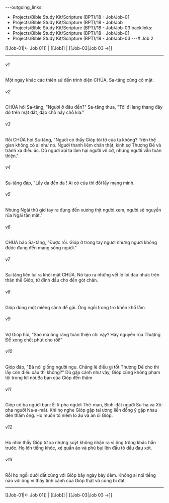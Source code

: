 ---outgoing_links:
  - Projects/Bible Study Kit/Scripture (BPT)/18 - Job/Job-01
  - Projects/Bible Study Kit/Scripture (BPT)/18 - Job/Job
  - Projects/Bible Study Kit/Scripture (BPT)/18 - Job/Job-03
backlinks:
  - Projects/Bible Study Kit/Scripture (BPT)/18 - Job/Job-01
  - Projects/Bible Study Kit/Scripture (BPT)/18 - Job/Job-03
---# Job 2

[[Job-01|← Job 01]] | [[Job]] | [[Job-03|Job 03 →]]
***



###### v1 
Một ngày khác các thiên sứ đến trình diện CHÚA, Sa-tăng cũng có mặt. 

###### v2 
CHÚA hỏi Sa-tăng, "Ngươi ở đâu đến?" Sa-tăng thưa, "Tôi đi lang thang đây đó trên mặt đất, dạo chỗ nầy chỗ kia." 

###### v3 
Rồi CHÚA hỏi Sa-tăng, "Ngươi có thấy Gióp tôi tớ của ta không? Trên thế gian không có ai như nó. Người thanh liêm chân thật, kính sợ Thượng Đế và tránh xa điều ác. Dù ngươi xúi ta làm hại người vô cớ, nhưng người vẫn toàn thiện." 

###### v4 
Sa-tăng đáp, "Lấy da đền da ! Ai có của thì đổi lấy mạng mình. 

###### v5 
Nhưng Ngài thử giơ tay ra đụng đến xương thịt người xem, người sẽ nguyền rủa Ngài tận mặt." 

###### v6 
CHÚA bảo Sa-tăng, "Được rồi. Gióp ở trong tay ngươi nhưng ngươi không được đụng đến mạng sống người." 

###### v7 
Sa-tăng liền lui ra khỏi mặt CHÚA. Nó tạo ra những vết lở lói đau nhức trên thân thể Gióp, từ đỉnh đầu cho đến gót chân. 

###### v8 
Gióp dùng một miếng sành để gãi. Ông ngồi trong tro khốn khổ lắm. 

###### v9 
Vợ Gióp hỏi, "Sao mà ông ráng toàn thiện chi vậy? Hãy nguyền rủa Thượng Đế xong chết phứt cho rồi!" 

###### v10 
Gióp đáp, "Bà nói giống người ngu. Chẳng lẽ điều gì tốt Thượng Đế cho thì lấy còn điều xấu thì không?" Dù gặp cảnh như vậy, Gióp cũng không phạm tội trong lời nói.Ba bạn của Gióp đến thăm 

###### v11 
Gióp có ba người bạn: Ê-li-pha người Thê-man, Binh-đát người Su-ha và Xô-pha người Na-a-mát. Khi họ nghe Gióp gặp tai ương liền đồng ý gặp nhau đến thăm ông. Họ muốn tỏ niềm lo âu và an ủi Gióp. 

###### v12 
Họ nhìn thấy Gióp từ xa nhưng suýt không nhận ra vì ông trông khác hẳn trước. Họ lớn tiếng khóc, xé quần áo và phủ bụi lên đầu tỏ dấu đau xót. 

###### v13 
Rồi họ ngồi dưới đất cùng với Gióp bảy ngày bảy đêm. Không ai nói tiếng nào với ông vì thấy tình cảnh của Gióp thật vô cùng bi đát.

***
[[Job-01|← Job 01]] | [[Job]] | [[Job-03|Job 03 →]]

